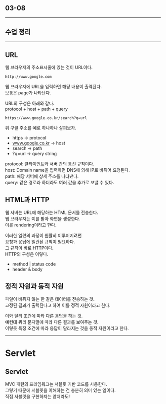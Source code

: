## 03-08

---

## 수업 정리

---

## URL

웹 브라우저의 주소표시줄에 있는 것이 URL이다.  

```
http://www.google.com
```

웹 브라우저에 URL을 입력하면 해당 내용이 출력된다.  
보통은 page가 나타난다.  

URL의 구성은 아래와 같다.  
protocol + host + path + query  

```
https://www.google.co.kr/search?q=url
```

위 구글 주소를 예로 하나하나 살펴보자.  
- https -> protocol
- www.google.co.kr -> host
- search -> path
- ?q=url -> query string  

protocol: 클라이언트와 서버 간의 통신 규칙이다.  
host: Domain name을 입력하면 DNS에 의해 IP로 바뀌어 요청된다.  
path: 해당 서버에 상세 주소를 나타낸다.  
query: 같은 경로라 하더라도 여러 값을 추가로 보낼 수 있다.  

## HTML과 HTTP

웹 서버는 URL에 해당하는 HTML 문서를 전송한다.  
웹 브라우저는 이를 받아 화면을 생성한다.  
이를 rendering이라고 한다.  

이러한 일련의 과정이 원활히 이루어지려면  
요청과 응답에 일관된 규칙이 필요하다.  
그 규칙이 바로 HTTP이다.  
HTTP의 구성은 이렇다.  

- method | status code
- header & body

## 정적 자원과 동적 자원

파일이 바뀌지 않는 한 같은 데이터를 전송하는 것.  
고정된 결과가 출력된다고 하여 이를 정적 자원이라고 한다.  

이와 달리 조건에 따라 다른 응답을 하는 것.  
예컨대 쿼리 문자열에 따라 다른 결과를 보여주는 것.  
이렇듯 특정 조건에 따라 응답이 달라지는 것을 동적 자원이라고 한다.  

---

# Servlet

## Servlet

MVC 패턴의 프레임워크는 서블릿 기반 코드를 사용한다.  
그렇기 때문에 서블릿을 이해하는 건 충분히 의미 있는 일이다.  
직접 서블릿을 구현하지는 않더라도!  

